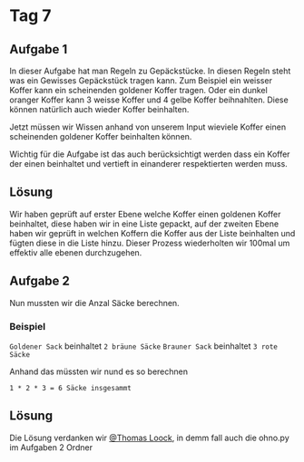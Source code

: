 # Tag 7


## Aufgabe 1

In dieser Aufgabe hat man Regeln zu Gepäckstücke. In diesen Regeln steht was ein Gewisses Gepäckstück tragen kann. Zum Beispiel ein weisser Koffer kann ein scheinenden goldener Koffer tragen. Oder ein dunkel oranger Koffer kann 3 weisse Koffer und 4 gelbe Koffer beihnahlten. Diese können natürlich auch wieder Koffer beinhalten.

Jetzt müssen wir Wissen anhand von unserem Input wieviele Koffer einen scheinenden goldener Koffer beinhalten können.

Wichtig für die Aufgabe ist das auch berücksichtigt werden dass ein Koffer der einen beinhaltet und vertieft in einanderer respektierten werden muss.

## Lösung

Wir haben geprüft auf erster Ebene welche Koffer einen goldenen Koffer beinhaltet, diese haben wir in eine Liste gepackt,
auf der zweiten Ebene haben wir geprüft in welchen Koffern die Koffer aus der Liste beinhalten und fügten diese in die Liste hinzu.
Dieser Prozess wiederholten wir 100mal um effektiv alle ebenen durchzugehen.

## Aufgabe 2

Nun mussten wir die Anzal Säcke berechnen.

### Beispiel

`Goldener Sack` beinhaltet `2 bräune Säcke` 
`Brauner Sack` beinhaltet `3 rote Säcke`

Anhand das müssten wir nund es so berechnen

`1 * 2 * 3 = 6 Säcke insgesammt` 


## Lösung


Die Lösung verdanken wir [@Thomas Loock](https://twitter.com/Brotherluii), in demm fall auch die ohno.py im Aufgaben 2 Ordner


